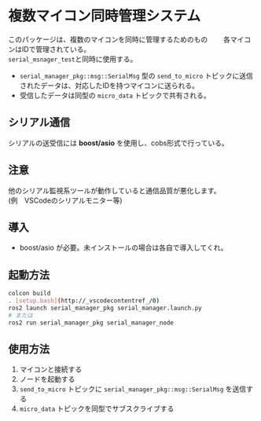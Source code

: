 # 複数マイコン同時管理システム

このパッケージは、複数のマイコンを同時に管理するためのもの　　
各マイコンはIDで管理されている。  
`serial_msnager_test`と同時に使用する。

- `serial_manager_pkg::msg::SerialMsg` 型の `send_to_micro` トピックに送信されたデータは、対応したIDを持つマイコンに送られる。
- 受信したデータは同型の `micro_data` トピックで共有される。

## シリアル通信

シリアルの送受信には **boost/asio** を使用し、cobs形式で行っている。

## 注意

他のシリアル監視系ツールが動作していると通信品質が悪化します。  
(例　VSCodeのシリアルモニター等)

## 導入

- boost/asio が必要。未インストールの場合は各自で導入してくれ。

## 起動方法

```sh
colcon build
. [setup.bash](http://_vscodecontentref_/0)
ros2 launch serial_manager_pkg serial_manager.launch.py
# または
ros2 run serial_manager_pkg serial_manager_node
```

## 使用方法

1. マイコンと接続する
2. ノードを起動する
3. `send_to_micro` トピックに `serial_manager_pkg::msg::SerialMsg` を送信する
4. `micro_data` トピックを同型でサブスクライブする